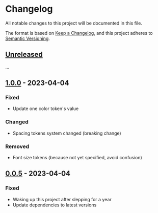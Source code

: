 # Changelog

All notable changes to this project will be documented in this file.

The format is based on [Keep a Changelog](https://keepachangelog.com/en/1.0.0/),
and this project adheres to [Semantic Versioning](https://semver.org/spec/v2.0.0.html).

## [Unreleased]

...

## [1.0.0] - 2023-04-04

### Fixed

- Update one color token's value

### Changed

- Spacing tokens system changed (breaking change)

### Removed

- Font size tokens (because not yet specified, avoid confusion)

## [0.0.5] - 2023-04-04

### Fixed

- Waking up this project after slepping for a year
- Update dependencies to latest versions

[Unreleased]: https://github.com/digitalservicebund/style-dictionary/compare/v1.0.0...HEAD
[1.0.0]: https://github.com/digitalservicebund/style-dictionary/compare/v0.0.5...v1.0.0
[0.0.5]: https://github.com/digitalservicebund/style-dictionary/compare/v0.0.4...v0.0.5
